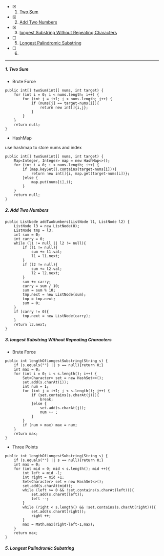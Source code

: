 - [x] 1. [Two Sum](#two_sum)
- [x] 2. [Add Two Numbers](#add_two_numbers)
- [x] 3.  [longest Substring Without Repeating Characters](#lengthOfLongestSubstring)
- [ ] 5. [Longest Palindromic Substring](#longestPalindrome)
- [ ] 6. 

---

##### <span id = "two_sum">1. Two Sum </span>

- Brute Force

```
public int[] twoSum(int[] nums, int target) {
    for (int i = 0; i < nums.length; i++) {
        for (int j = i+1; j < nums.length; j++) {
            if (nums[j] == target-nums[i]){
                return new int[]{i,j};
            }
        }
    }
    return null;
}
```
- HashMap

use hashmap to store nums and index

```
public int[] twoSum(int[] nums, int target) {
    Map<Integer, Integer> map = new HashMap<>();
    for (int i = 0; i < nums.length; i++) {
        if (map.keySet().contains(target-nums[i])){
            return new int[]{i, map.get(target-nums[i])};
        }else {
            map.put(nums[i],i);
        }
    }
    return null;
}
```

##### <span id = "add_two_numbers">2. Add Two Numbers </span>


```
public ListNode addTwoNumbers(ListNode l1, ListNode l2) {
    ListNode l3 = new ListNode(0);
    ListNode tmp = l3;
    int sum = 0;
    int carry = 0;
    while (l1 != null || l2 != null){
        if (l1 != null){
            sum += l1.val;
            l1 = l1.next;
        }
        if (l2 != null){
            sum += l2.val;
            l2 = l2.next;
        }
        sum += carry;
        carry = sum / 10;
        sum = sum % 10;
        tmp.next = new ListNode(sum);
        tmp = tmp.next;
        sum = 0;
    }
    if (carry != 0){
        tmp.next = new ListNode(carry);
    }
    return l3.next;
}
```
##### <span id="lengthOfLongestSubstring">3. longest Substring Without Repeating Characters</span>

- Brute Force


```
public int lengthOfLongestSubstring(String s) {
    if (s.equals("") || s == null){return 0;}
    int max = 0;
    for (int i = 0; i < s.length(); i++) {
        Set<Character> set = new HashSet<>();
        set.add(s.charAt(i));
        int num = 1;
        for (int j = i+1; j < s.length(); j++) {
            if (set.contains(s.charAt(j))){
                break;
            }else {
                set.add(s.charAt(j));
                num ++ ;
            }
        }
        if (num > max) max = num;
    }
    return max;
}
```

- Three Points


```
public int lengthOfLongestSubstring(String s) {
    if (s.equals("") || s == null){return 0;}
    int max = 0;
    for (int mid = 0; mid < s.length(); mid ++){
        int left = mid -1;
        int right = mid +1;
        Set<Character> set = new HashSet<>();
        set.add(s.charAt(mid));
        while (left >= 0 && !set.contains(s.charAt(left))){
            set.add(s.charAt(left));
            left --;
        }
        while (right < s.length() && !set.contains(s.charAt(right))){
            set.add(s.charAt(right));
            right ++;
        }
        max = Math.max(right-left-1,max);
    }
    return max;
}
```


##### <span id="longestPalindrome">5. Longest Palindromic Substring</span>
